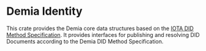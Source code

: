 Demia Identity
===

This crate provides the Demia core data structures based on the [IOTA DID Method Specification](https://wiki.iota.org/identity.rs/specs/did/iota_did_method_spec). It provides interfaces for publishing and resolving DID Documents according to the Demia DID Method Specification.
